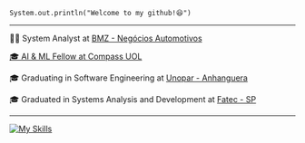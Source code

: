<code>System.out.println("Welcome to my github!😆")</code>

<hr>
<p>👨‍💻 System Analyst at <a href="https://www.bmz.com.br/" target="blank_">BMZ - Negócios Automotivos</p>
<p>🎓 AI & ML Fellow at <a href="https://compass.uol/en/home/" target="blank_">Compass UOL</a></p>
<p>🎓 Graduating in Software Engineering at <a href="https://www.anhanguera.com/" target="blank_">Unopar - Anhanguera</a></p>
<p>🎓 Graduated in Systems Analysis and Development at <a href="https://www.fatecsp.br/" target="blank_">Fatec - SP</a></p>

<hr>

[![My Skills](https://skillicons.dev/icons?i=ts,js,nextjs,html,css,python,php,aws,mysql,docker,mongodb)](https://skillicons.dev)
